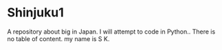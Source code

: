 # Shinjuku1
A repository about big in Japan. 
I will attempt to code in Python..
There is no table of content.
my name is S K.
